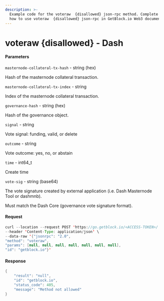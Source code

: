 ```yaml
---
description: >-
  Example code for the voteraw  {disallowed} json-rpc method. Сomplete guide on
  how to use voteraw  {disallowed} json-rpc in GetBlock.io Web3 documentation.
---
```


# voteraw {disallowed} - Dash

#### Parameters

`masternode-collateral-tx-hash` - string (hex)

Hash of the masternode collateral transaction.

`masternode-collateral-tx-index` - string

Index of the masternode collateral transaction.

`governance-hash` - string (hex)

Hash of the governance object.

`signal` - string

Vote signal: funding, valid, or delete

`outcome` - string

Vote outcome: yes, no, or abstain

`time` - int64\_t

Create time

`vote-sig` - string (base64)

The vote signature created by external application (i.e. Dash Masternode Tool or dashmnb).

Must match the Dash Core (governance vote signature format).

#### Request

```java
curl --location --request POST 'https://go.getblock.io/<ACCESS-TOKEN>/' \
--header 'Content-Type: application/json' \ 
--data-raw '{"jsonrpc": "2.0",
"method": "voteraw",
"params": [null, null, null, null, null, null, null],
"id": "getblock.io"}'
```

#### Response

```java
{
    "result": "null",
    "id": "getblock.io",
    "status_code": 405,
    "message": "Method not allowed"
}
```
